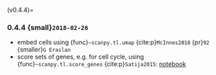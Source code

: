 (v0.4.4)=
### 0.4.4 {small}`2018-02-26`

- embed cells using {func}`~scanpy.tl.umap` {cite:p}`McInnes2018` {pr}`92` {smaller}`G Eraslan`
- score sets of genes, e.g. for cell cycle, using {func}`~scanpy.tl.score_genes` {cite:p}`Satija2015`:
  [notebook](https://nbviewer.jupyter.org/github/theislab/scanpy_usage/blob/master/180209_cell_cycle/cell_cycle.ipynb)
